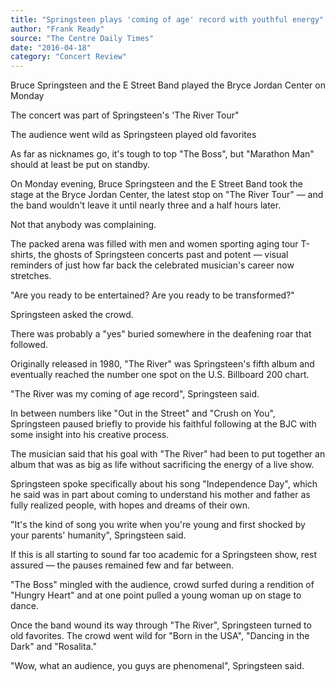 ```yaml
---
title: "Springsteen plays 'coming of age' record with youthful energy"
author: "Frank Ready"
source: "The Centre Daily Times"
date: "2016-04-18"
category: "Concert Review"
---
```


Bruce Springsteen and the E Street Band played the Bryce Jordan Center on Monday

The concert was part of Springsteen's 'The River Tour"

The audience went wild as Springsteen played old favorites

As far as nicknames go, it's tough to top "The Boss", but "Marathon Man" should at least be put on standby.

On Monday evening, Bruce Springsteen and the E Street Band took the stage at the Bryce Jordan Center, the latest stop on "The River Tour" — and the band wouldn't leave it until nearly three and a half hours later.

Not that anybody was complaining.

The packed arena was filled with men and women sporting aging tour T-shirts, the ghosts of Springsteen concerts past and potent — visual reminders of just how far back the celebrated musician's career now stretches.

"Are you ready to be entertained? Are you ready to be transformed?"

Springsteen asked the crowd.

There was probably a "yes" buried somewhere in the deafening roar that followed.

Originally released in 1980, "The River" was Springsteen's fifth album and eventually reached the number one spot on the U.S. Billboard 200 chart.

"The River was my coming of age record", Springsteen said.

In between numbers like "Out in the Street" and "Crush on You", Springsteen paused briefly to provide his faithful following at the BJC with some insight into his creative process.

The musician said that his goal with "The River" had been to put together an album that was as big as life without sacrificing the energy of a live show.

Springsteen spoke specifically about his song "Independence Day", which he said was in part about coming to understand his mother and father as fully realized people, with hopes and dreams of their own.

"It's the kind of song you write when you're young and first shocked by your parents' humanity", Springsteen said.

If this is all starting to sound far too academic for a Springsteen show, rest assured — the pauses remained few and far between.

"The Boss" mingled with the audience, crowd surfed during a rendition of "Hungry Heart" and at one point pulled a young woman up on stage to dance.

Once the band wound its way through "The River", Springsteen turned to old favorites. The crowd went wild for "Born in the USA", "Dancing in the Dark" and "Rosalita."

"Wow, what an audience, you guys are phenomenal", Springsteen said.

